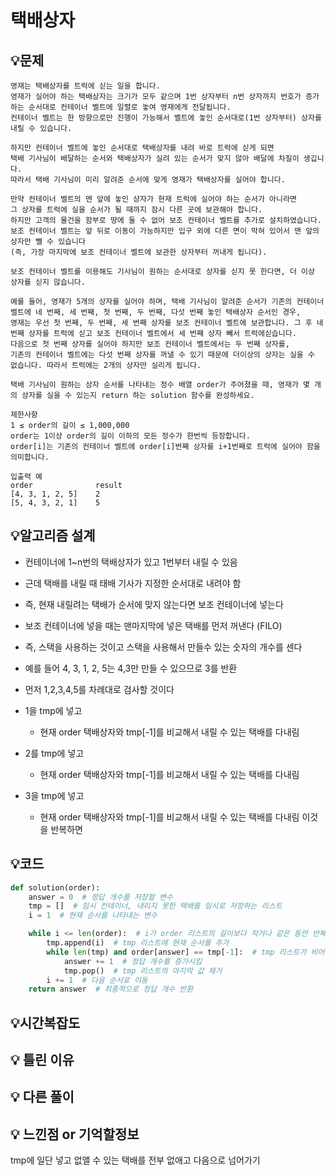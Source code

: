 # 택배상자

## 💡문제

```
영재는 택배상자를 트럭에 싣는 일을 합니다. 
영재가 실어야 하는 택배상자는 크기가 모두 같으며 1번 상자부터 n번 상자까지 번호가 증가하는 순서대로 컨테이너 벨트에 일렬로 놓여 영재에게 전달됩니다. 
컨테이너 벨트는 한 방향으로만 진행이 가능해서 벨트에 놓인 순서대로(1번 상자부터) 상자를 내릴 수 있습니다. 

하지만 컨테이너 벨트에 놓인 순서대로 택배상자를 내려 바로 트럭에 싣게 되면 
택배 기사님이 배달하는 순서와 택배상자가 실려 있는 순서가 맞지 않아 배달에 차질이 생깁니다. 
따라서 택배 기사님이 미리 알려준 순서에 맞게 영재가 택배상자를 실어야 합니다.

만약 컨테이너 벨트의 맨 앞에 놓인 상자가 현재 트럭에 실어야 하는 순서가 아니라면 
그 상자를 트럭에 실을 순서가 될 때까지 잠시 다른 곳에 보관해야 합니다. 
하지만 고객의 물건을 함부로 땅에 둘 수 없어 보조 컨테이너 벨트를 추가로 설치하였습니다. 
보조 컨테이너 벨트는 앞 뒤로 이동이 가능하지만 입구 외에 다른 면이 막혀 있어서 맨 앞의 상자만 뺄 수 있습니다
(즉, 가장 마지막에 보조 컨테이너 벨트에 보관한 상자부터 꺼내게 됩니다). 

보조 컨테이너 벨트를 이용해도 기사님이 원하는 순서대로 상자를 싣지 못 한다면, 더 이상 상자를 싣지 않습니다.

예를 들어, 영재가 5개의 상자를 실어야 하며, 택배 기사님이 알려준 순서가 기존의 컨테이너 벨트에 네 번째, 세 번째, 첫 번째, 두 번째, 다섯 번째 놓인 택배상자 순서인 경우, 
영재는 우선 첫 번째, 두 번째, 세 번째 상자를 보조 컨테이너 벨트에 보관합니다. 그 후 네 번째 상자를 트럭에 싣고 보조 컨테이너 벨트에서 세 번째 상자 빼서 트럭에싣습니다. 
다음으로 첫 번째 상자를 실어야 하지만 보조 컨테이너 벨트에서는 두 번째 상자를, 
기존의 컨테이너 벨트에는 다섯 번째 상자를 꺼낼 수 있기 때문에 더이상의 상자는 실을 수 없습니다. 따라서 트럭에는 2개의 상자만 실리게 됩니다.

택배 기사님이 원하는 상자 순서를 나타내는 정수 배열 order가 주어졌을 때, 영재가 몇 개의 상자를 실을 수 있는지 return 하는 solution 함수를 완성하세요.

제한사항
1 ≤ order의 길이 ≤ 1,000,000
order는 1이상 order의 길이 이하의 모든 정수가 한번씩 등장합니다.
order[i]는 기존의 컨테이너 벨트에 order[i]번째 상자를 i+1번째로 트럭에 실어야 함을 의미합니다.

입출력 예
order	           result
[4, 3, 1, 2, 5]	   2
[5, 4, 3, 2, 1]	   5
```

## 💡알고리즘 설계
* 컨테이너에 1~n번의 택배상자가 있고 1번부터 내릴 수 있음
* 근데 택배를 내릴 때 태배 기사가 지정한 순서대로 내려야 함
* 즉, 현재 내릴려는 택배가 순서에 맞지 않는다면 보조 컨테이너에 넣는다
* 보조 컨테이너에 넣을 때는 맨마지막에 넣은 택배를 먼저 꺼낸다 (FILO)
* 즉, 스택을 사용하는 것이고 스택을 사용해서 만들수 있는 숫자의 개수를 센다
* 예를 들어 4, 3, 1, 2, 5는 4,3만 만들 수 있으므로 3를 반환

* 먼저 1,2,3,4,5를 차례대로 검사할 것이다
 * 1을 tmp에 넣고 
   * 현재 order 택배상자와 tmp[-1]를 비교해서 내릴 수 있는 택배를 다내림
 * 2를 tmp에 넣고 
   * 현재 order 택배상자와 tmp[-1]를 비교해서 내릴 수 있는 택배를 다내림
 * 3을 tmp에 넣고 
   * 현재 order 택배상자와 tmp[-1]를 비교해서 내릴 수 있는 택배를 다내림
이것을 반복하면

## 💡코드

```python
def solution(order):
    answer = 0  # 정답 개수를 저장할 변수
    tmp = []  # 임시 컨테이너, 내리지 못한 택배를 임시로 저장하는 리스트
    i = 1  # 현재 순서를 나타내는 변수

    while i <= len(order):  # i가 order 리스트의 길이보다 작거나 같은 동안 반복
        tmp.append(i)  # tmp 리스트에 현재 순서를 추가
        while len(tmp) and order[answer] == tmp[-1]:  # tmp 리스트가 비어있지 않고, order 리스트의 현재 순서가 tmp 리스트의 마지막 값과 같은 동안 반복
            answer += 1  # 정답 개수를 증가시킴
            tmp.pop()  # tmp 리스트의 마지막 값 제거
        i += 1  # 다음 순서로 이동
    return answer  # 최종적으로 정답 개수 반환
```

## 💡시간복잡도

## 💡 틀린 이유

## 💡 다른 풀이


## 💡 느낀점 or 기억할정보
tmp에 일단 넣고 없앨 수 있는 택배를 전부 없애고 다음으로 넘어가기